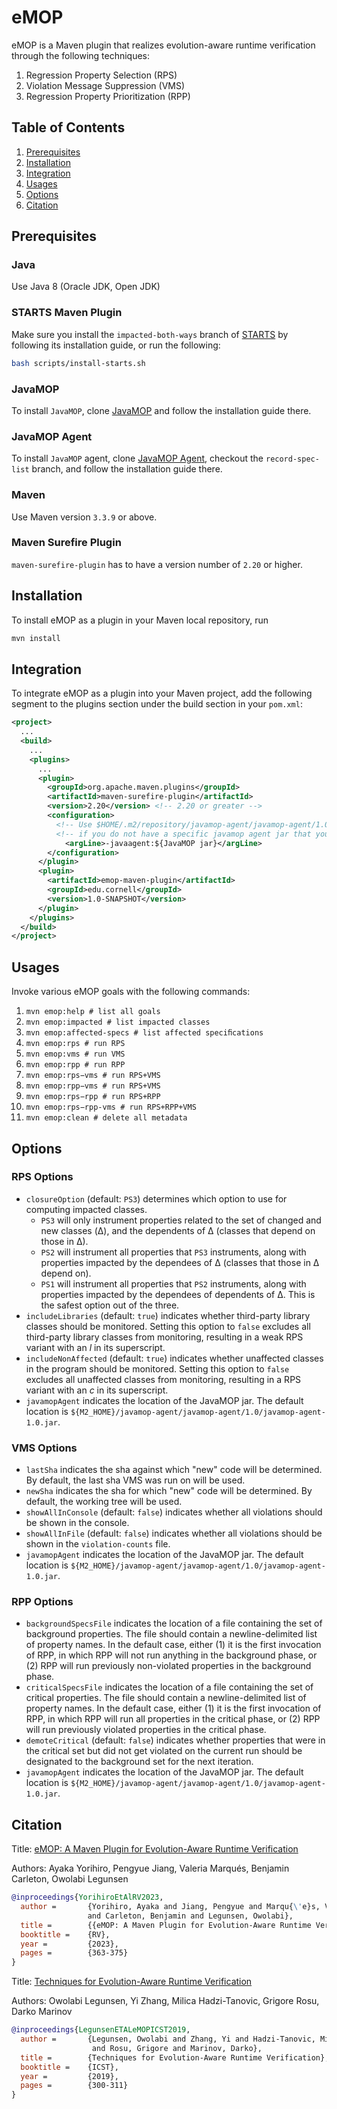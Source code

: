 # eMOP
eMOP is a Maven plugin that realizes evolution-aware runtime verification through the following techniques:

1. Regression Property Selection (RPS)
2. Violation Message Suppression (VMS)
3. Regression Property Prioritization (RPP)

## Table of Contents

1. [Prerequisites](#Prerequisites)
2. [Installation](#Installation)
3. [Integration](#Integration)
4. [Usages](#Usages)
5. [Options](#Options)
6. [Citation](#Citation)

## Prerequisites

### Java

Use Java 8 (Oracle JDK, Open JDK)

### STARTS Maven Plugin

Make sure you install the `impacted-both-ways` branch of [STARTS](https://github.com/TestingResearchIllinois/starts) by following its installation guide, or run the following:

```bash
bash scripts/install-starts.sh
```

### JavaMOP

To install `JavaMOP`, clone [JavaMOP](https://github.com/owolabileg/javamop) and follow the installation guide there.

### JavaMOP Agent

To install `JavaMOP` agent, clone [JavaMOP Agent](https://github.com/SoftEngResearch/javamop-agent-bundle), checkout the `record-spec-list` branch, and follow the installation guide there.

### Maven

Use Maven version `3.3.9` or above.

### Maven Surefire Plugin

`maven-surefire-plugin` has to have a version number of `2.20` or higher.

## Installation

To install eMOP as a plugin in your Maven local repository, run

```bash
mvn install
```

## Integration

To integrate eMOP as a plugin into your Maven project, add the following segment to the plugins section under the build section in your `pom.xml`:

```xml
<project>
  ...
  <build>
    ...
    <plugins>
      ...
      <plugin>
      	<groupId>org.apache.maven.plugins</groupId>
        <artifactId>maven-surefire-plugin</artifactId>
        <version>2.20</version> <!-- 2.20 or greater -->
        <configuration>
          <!-- Use $HOME/.m2/repository/javamop-agent/javamop-agent/1.0/javamop-agent-1.0.jar -->
          <!-- if you do not have a specific javamop agent jar that you want to use. -->
        	<argLine>-javaagent:${JavaMOP jar}</argLine>
        </configuration>
      </plugin>
      <plugin>
        <artifactId>emop-maven-plugin</artifactId>
        <groupId>edu.cornell</groupId>
        <version>1.0-SNAPSHOT</version>
      </plugin>
    </plugins>
  </build>
</project>
```

## Usages

Invoke various eMOP goals with the following commands:

1. `mvn emop:help # list all goals`
2. `mvn emop:impacted # list impacted classes`
3. `mvn emop:affected-specs # list affected speciﬁcations`
4. `mvn emop:rps # run RPS`
5. `mvn emop:vms # run VMS`
6. `mvn emop:rpp # run RPP`
7. `mvn emop:rps−vms # run RPS+VMS`
8. `mvn emop:rpp−vms # run RPS+VMS`
9. `mvn emop:rps−rpp # run RPS+RPP`
10. `mvn emop:rps−rpp-vms # run RPS+RPP+VMS`
11. `mvn emop:clean # delete all metadata`

## Options

### RPS Options

- `closureOption` (default: `PS3`) determines which option to use for computing impacted classes.
   - `PS3` will only instrument properties related to the set of changed and new classes (Δ), and the dependents of Δ (classes that depend on those in Δ).
   - `PS2` will instrument all properties that `PS3` instruments, along with properties impacted by the dependees of Δ (classes that those in Δ depend on).
   - `PS1` will instrument all properties that `PS2` instruments, along with properties impacted by the dependees of dependents of Δ. This is the safest option out of the three.
- `includeLibraries` (default: `true`) indicates whether third-party library classes should be monitored. Setting this option to `false` excludes all third-party library classes from monitoring, resulting in a weak RPS variant with an *l* in its superscript.
- `includeNonAffected` (default: `true`) indicates whether unaffected classes in the program should be monitored. Setting this option to `false` excludes all unaffected classes from monitoring, resulting in a RPS variant with an *c* in its superscript.
- `javamopAgent` indicates the location of the JavaMOP jar. The default location is `${M2_HOME}/javamop-agent/javamop-agent/1.0/javamop-agent-1.0.jar`.

### VMS Options

- `lastSha` indicates the sha against which "new" code will be determined. By default, the last sha VMS was run on will be used.
- `newSha` indicates the sha for which "new" code will be determined. By default, the working tree will be used.
- `showAllInConsole` (default: `false`) indicates whether all violations should be shown in the console.
- `showAllInFile` (default: `false`) indicates whether all violations should be shown in the `violation-counts` file.
- `javamopAgent` indicates the location of the JavaMOP jar. The default location is `${M2_HOME}/javamop-agent/javamop-agent/1.0/javamop-agent-1.0.jar`.

### RPP Options

- `backgroundSpecsFile` indicates the location of a file containing the set of background properties. The file should contain a newline-delimited list of property names. In the default case, either (1) it is the first invocation of RPP, in which RPP will not run anything in the background phase, or (2) RPP will run previously non-violated properties in the background phase.
- `criticalSpecsFile` indicates the location of a file containing the set of critical properties. The file should contain a newline-delimited list of property names. In the default case, either (1) it is the first invocation of RPP, in which RPP will run all properties in the critical phase, or (2) RPP will run previously violated properties in the critical phase.
- `demoteCritical` (default: `false`) indicates whether properties that were in the critical set but did not get violated on the current run should be designated to the background set for the next iteration.
- `javamopAgent` indicates the location of the JavaMOP jar. The default location is `${M2_HOME}/javamop-agent/javamop-agent/1.0/javamop-agent-1.0.jar`.

## Citation

Title: [eMOP: A Maven Plugin for Evolution-Aware Runtime Verification](https://www.cs.cornell.edu/~legunsen/pubs/YorihiroETAleMOPRV23.pdf)

Authors: Ayaka Yorihiro, Pengyue Jiang, Valeria Marqués, Benjamin Carleton, Owolabi Legunsen

```bibtex
@inproceedings{YorihiroEtAlRV2023,
  author =       {Yorihiro, Ayaka and Jiang, Pengyue and Marqu{\'e}s, Valeria
                 and Carleton, Benjamin and Legunsen, Owolabi},
  title =        {{eMOP: A Maven Plugin for Evolution-Aware Runtime Verification}},
  booktitle =    {RV},
  year =         {2023},
  pages =        {363-375}
}
```

Title: [Techniques for Evolution-Aware Runtime Verification](https://www.cs.cornell.edu/~legunsen/pubs/LegunsenETAL19eMOP.pdf)

Authors: Owolabi Legunsen, Yi Zhang, Milica Hadzi-Tanovic, Grigore Rosu, Darko Marinov

```bibtex
@inproceedings{LegunsenETALeMOPICST2019,
  author =       {Legunsen, Owolabi and Zhang, Yi and Hadzi-Tanovic, Milica
                  and Rosu, Grigore and Marinov, Darko},
  title =        {Techniques for Evolution-Aware Runtime Verification},
  booktitle =    {ICST},
  year =         {2019},
  pages =        {300-311}
}
```
